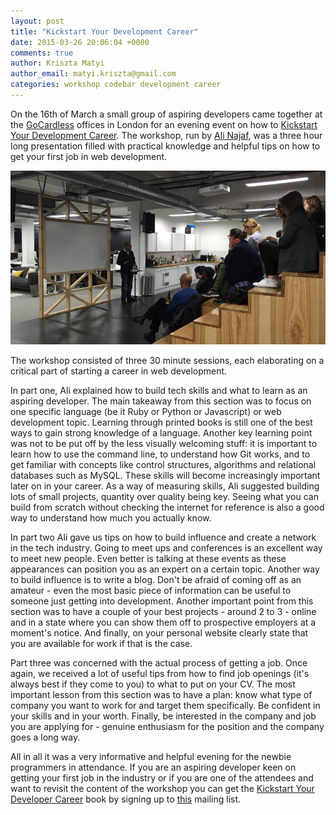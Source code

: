 ```yaml
---
layout: post
title: "Kickstart Your Development Career"
date: 2015-03-26 20:06:04 +0000
comments: true
author: Kriszta Matyi
author_email: matyi.kriszta@gmail.com
categories: workshop codebar development career
---
```


On the 16th of March a small group of aspiring developers came together at the [GoCardless](https://gocardless.com/) offices in London for an evening event on how to [Kickstart Your Development Career](http://codebar.io/courses/kickstart-your-developer-career). The workshop, run by [Ali Najaf](https://twitter.com/alinajaf), was a three hour long presentation filled with practical knowledge and helpful tips on how to get your first job in web development.

[![Kickstart your dev career](/images/kickstart-your-dev-career.jpg)]()

The workshop consisted of three 30 minute sessions, each elaborating on a critical part of starting a career in web development.

In part one, Ali explained how to build tech skills and what to learn as an aspiring developer. The main takeaway from this section was to focus on one specific language (be it Ruby or Python or Javascript) or web development topic. Learning through printed books is still one of the best ways to gain strong knowledge of a language. Another key learning point was not to be put off by the less visually welcoming stuff: it is important to learn how to use the command line, to understand how Git works, and to get familiar with concepts like control structures, algorithms and relational databases such as MySQL. These skills will become increasingly important later on in your career. As a way of measuring skills, Ali suggested building lots of small projects, quantity over quality being key. Seeing what you can build from scratch without checking the internet for reference is also a good way to understand how much you actually know.

In part two Ali gave us tips on how to build influence and create a network in the tech industry. Going to meet ups and conferences is an excellent way to meet new people. Even better is talking at these events as these appearances can position you as an expert on a certain topic. Another way to build influence is to write a blog. Don't be afraid of coming off as an amateur - even the most basic piece of information can be useful to someone just getting into development. Another important point from this section was to have a couple of your best projects - around 2 to 3 - online and in a state where you can show them off to prospective employers at a moment's notice. And finally, on your personal website clearly state that you are available for work if that is the case.

Part three was concerned with the actual process of getting a job. Once again, we received a lot of useful tips from how to find job openings (it's always best if they come to you) to what to put on your CV. The most important lesson from this section was to have a plan: know what type of company you want to work for and target them specifically. Be confident in your skills and in your worth. Finally, be interested in the company and job you are applying for - genuine enthusiasm for the position and the company goes a long way.

All in all it was a very informative and helpful evening for the newbie programmers in attendance. If you are an aspiring developer keen on getting your first job in the industry or if you are one of the attendees and want to revisit the content of the workshop you can get the [Kickstart Your Developer Career](http://www.happybearsoftware.com/kickstart-your-developer-career) book by signing up to [this](http://www.happybearsoftware.com/kickstart-your-developer-career) mailing list. 


